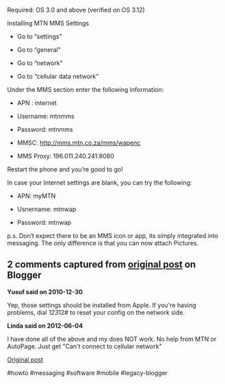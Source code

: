 <!--
date: '2009-11-24'
published: true
slug: 2009-11-iphone-3g-mms-settings-for-mtn-south
time_to_read: 5
title: iPhone 3G MMS settings for MTN South Africa
-->

Required: OS 3.0 and above (verified on OS 3.12)  
  
Installing MTN MMS Settings  

  
* Go to “settings”
  
* Go to “general"
  
* Go to “network”
  
* Go to “cellular data network”
  

  
Under the MMS section enter the following information:  

  
* APN : internet
  
* Username: mtnmms
  
* Password: mtnmms
  
* MMSC: http://mms.mtn.co.za/mms/wapenc
  
* MMS Proxy: 196.011.240.241:8080
  

  
Restart the phone and you’re good to go!  
  
In case your Internet settings are blank, you can try the following:  

  
* APN: myMTN
  
* Usnername: mtnwap
  
* Password: mtnwap
  

  
p.s. Don’t expect there to be an MMS icon or app, its simply integrated into messaging. The only difference is that you can now attach Pictures.



## 2 comments captured from [original post](https://ysfk.blogspot.com/2009/11/iphone-3g-mms-settings-for-mtn-south.html) on Blogger

**Yusuf said on 2010-12-30**

Yep, those settings should be installed from Apple. If you're having problems, dial *123*12# to reset your config on the network side.

**Linda said on 2012-06-04**

I have done all of the above and my does NOT work. No help from MTN or AutoPage. Just get &quot;Can't connect to cellular network&quot;



[Original post](https://ysfk.blogspot.com/2009/11/iphone-3g-mms-settings-for-mtn-south.html)

#howto #messaging #software #mobile #legacy-blogger 